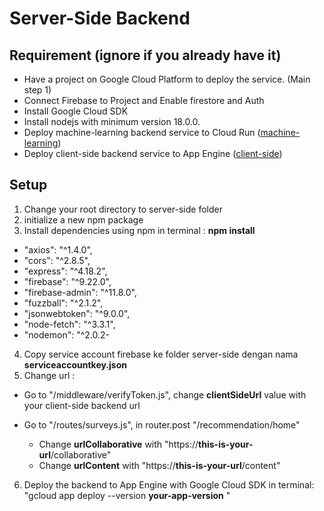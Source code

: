 # Server-Side Backend

## Requirement (ignore if you already have it)
- Have a project on Google Cloud Platform to deploy the service. (Main step 1)
- Connect Firebase to Project and Enable firestore and Auth
- Install Google Cloud SDK
- Install nodejs with minimum version 18.0.0.
- Deploy machine-learning backend service to Cloud Run ([machine-learning](https://github.com/zenrif/Cendakala/tree/backend/machine-learning))
- Deploy client-side backend service to App Engine ([client-side](https://github.com/zenrif/Cendakala/tree/backend/client-side))

## Setup
1. Change your root directory to server-side folder
2. initialize a new npm package
3. Install dependencies using npm in terminal : **npm install**
  - "axios": "^1.4.0",
  - "cors": "^2.8.5",
  - "express": "^4.18.2",
  - "firebase": "^9.22.0",
  - "firebase-admin": "^11.8.0",
  - "fuzzball": "^2.1.2",
  - "jsonwebtoken": "^9.0.0",
  - "node-fetch": "^3.3.1",
  - "nodemon": "^2.0.2- 
4. Copy service account firebase ke folder server-side dengan nama **serviceaccountkey.json**
5. Change url :
  - Go to "/middleware/verifyToken.js", change **clientSideUrl** value with your client-side backend url  
  - Go to "/routes/surveys.js", in router.post "/recommendation/home"

    - Change **urlCollaborative** with "https://**this-is-your-url**/collaborative"
    - Change **urlContent** with "https://**this-is-your-url**/content"
6. Deploy the backend to App Engine with Google Cloud SDK in terminal: "gcloud app deploy --version **your-app-version** "
